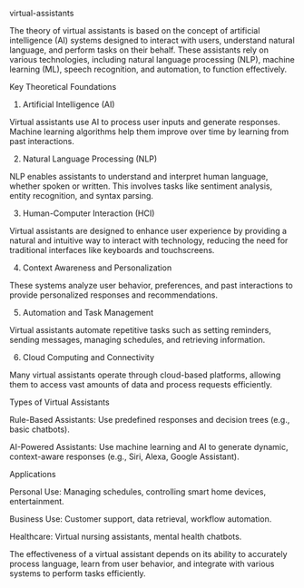 virtual-assistants

The theory of virtual assistants is based on the concept of artificial intelligence (AI) systems designed to interact with users, understand natural language, and perform tasks on their behalf. These assistants rely on various technologies, including natural language processing (NLP), machine learning (ML), speech recognition, and automation, to function effectively.

Key Theoretical Foundations

1. Artificial Intelligence (AI)

Virtual assistants use AI to process user inputs and generate responses. Machine learning algorithms help them improve over time by learning from past interactions.


2. Natural Language Processing (NLP)

NLP enables assistants to understand and interpret human language, whether spoken or written. This involves tasks like sentiment analysis, entity recognition, and syntax parsing.


3. Human-Computer Interaction (HCI)

Virtual assistants are designed to enhance user experience by providing a natural and intuitive way to interact with technology, reducing the need for traditional interfaces like keyboards and touchscreens.


4. Context Awareness and Personalization

These systems analyze user behavior, preferences, and past interactions to provide personalized responses and recommendations.


5. Automation and Task Management

Virtual assistants automate repetitive tasks such as setting reminders, sending messages, managing schedules, and retrieving information.


6. Cloud Computing and Connectivity

Many virtual assistants operate through cloud-based platforms, allowing them to access vast amounts of data and process requests efficiently.


Types of Virtual Assistants

Rule-Based Assistants: Use predefined responses and decision trees (e.g., basic chatbots).

AI-Powered Assistants: Use machine learning and AI to generate dynamic, context-aware responses (e.g., Siri, Alexa, Google Assistant).


Applications

Personal Use: Managing schedules, controlling smart home devices, entertainment.

Business Use: Customer support, data retrieval, workflow automation.

Healthcare: Virtual nursing assistants, mental health chatbots.


The effectiveness of a virtual assistant depends on its ability to accurately process language, learn from user behavior, and integrate with various systems to perform tasks efficiently.
